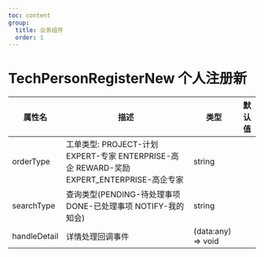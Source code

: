 ```yaml
---
toc: content
group:
  title: 业务组件
  order: 1
---
```


# TechPersonRegisterNew 个人注册新

<code src="./demos/index.tsx"></code>

| 属性名       | 描述                                                                                      | 类型               | 默认值 |
| ------------ | ----------------------------------------------------------------------------------------- | ------------------ | ------ |
| orderType    | 工单类型: PROJECT-计划 EXPERT-专家 ENTERPRISE-高企 REWARD-奖励 EXPERT_ENTERPRISE-高企专家 | string             |        |
| searchType   | 查询类型(PENDING-待处理事项 DONE-已处理事项 NOTIFY-我的知会)                              | string             |        |
| handleDetail | 详情处理回调事件                                                                          | (data:any) => void |        |
